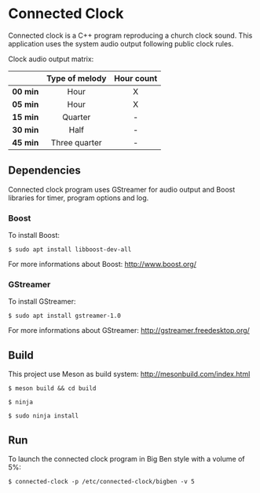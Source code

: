 Connected Clock
===============

Connected clock is a C++ program reproducing a church clock sound. This application uses the system audio output following public clock rules.

Clock audio output matrix:

| | **Type of melody** | **Hour count** |
|---|:---:|:---:|
|**00 min** | Hour | X |
|**05 min** | Hour | X |
|**15 min** | Quarter | - |
|**30 min** | Half | - |
|**45 min** | Three quarter | - |

Dependencies
------------

Connected clock program uses GStreamer for audio output and Boost libraries for timer, program options and log. 

### Boost

To install Boost:

`$ sudo apt install libboost-dev-all`

For more informations about Boost: http://www.boost.org/

### GStreamer

To install GStreamer:

`$ sudo apt install gstreamer-1.0`

For more informations about GStreamer: http://gstreamer.freedesktop.org/

Build
-----

This project use Meson as build system: http://mesonbuild.com/index.html

`$ meson build && cd build`

`$ ninja`

`$ sudo ninja install`

Run
---

To launch the connected clock program in Big Ben style with a volume of 5%:

`$ connected-clock -p /etc/connected-clock/bigben -v 5`


